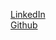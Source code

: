 [LinkedIn](https://www.linkedin.com/in/martynfigueiredo/)\
[Github](https://github.com/martynfigueiredo)
